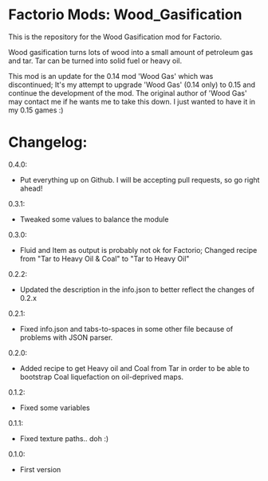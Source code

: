 # Factorio Mods: Wood_Gasification
This is the repository for the Wood Gasification mod for Factorio.

Wood gasification turns lots of wood into a small amount of petroleum gas and tar. Tar can be turned into solid fuel or heavy oil.

This mod is an update for the 0.14 mod 'Wood Gas' which was discontinued; It's my attempt to upgrade 'Wood Gas' (0.14 only) to 0.15 and continue the development of the mod. The original author of 'Wood Gas' may contact me if he wants me to take this down. I just wanted to have it in my 0.15 games :)

# Changelog:
0.4.0:
- Put everything up on Github. I will be accepting pull requests, so go right ahead!

0.3.1:
- Tweaked some values to balance the module

0.3.0:
- Fluid and Item as output is probably not ok for Factorio; Changed recipe from "Tar to Heavy Oil & Coal" to "Tar to Heavy Oil"

0.2.2:
- Updated the description in the info.json to better reflect the changes of 0.2.x

0.2.1:
- Fixed info.json and tabs-to-spaces in some other file because of problems with JSON parser.

0.2.0:
- Added recipe to get Heavy oil and Coal from Tar in order to be able to bootstrap Coal liquefaction on oil-deprived maps.

0.1.2:
- Fixed some variables

0.1.1:
- Fixed texture paths.. doh :)

0.1.0:
- First version
